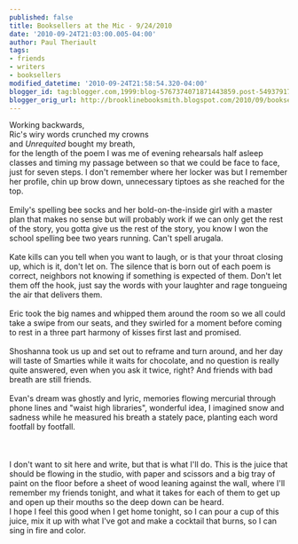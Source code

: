 ```yaml
---
published: false
title: Booksellers at the Mic - 9/24/2010
date: '2010-09-24T21:03:00.005-04:00'
author: Paul Theriault
tags:
- friends
- writers
- booksellers
modified_datetime: '2010-09-24T21:58:54.320-04:00'
blogger_id: tag:blogger.com,1999:blog-5767374071871443859.post-549379171094040152
blogger_orig_url: http://brooklinebooksmith.blogspot.com/2010/09/booksellers-at-mic-9242010.html
---
```


Working backwards,<br />Ric's wiry words crunched my crowns<br />and <em>Unrequited</em> bought my breath,<br />for the length of the poem I was me of evening rehearsals half asleep classes and timing my passage between so that we could be face to face,  just for seven steps.  I don't remember where her locker was but I remember her profile, chin up brow down, unnecessary tiptoes as she reached for the top.<br /><br />Emily's spelling bee socks and her bold-on-the-inside girl with a master plan that makes no sense but will probably work if we can only get the rest of the story, you gotta give us the rest of the story, you know I won the school spelling bee two years running.  Can't spell arugala.<br /><br />Kate kills can you tell when you want to laugh, or is that your throat closing up, which is it, don't let on.  The silence that is born out of each poem is correct, neighbors not knowing if something is expected of them.  Don't let them off the hook, just say the words with your laughter and rage tongueing the air that delivers them.<br /><br />Eric took the big names and whipped them around the room so we all could take a swipe from our seats, and they swirled for a moment before coming to rest in a three part harmony of kisses first last and promised.<br /><br />Shoshanna took us up and set out to reframe and turn around, and her day will taste of Smarties while it waits for chocolate, and no question is really quite answered, even when you ask it twice, right?  And friends with bad breath are still friends.<br /><br />Evan's dream was ghostly and lyric, memories flowing mercurial through phone lines and "waist high libraries", wonderful idea, I imagined snow and sadness while he measured his breath a stately pace, planting each word footfall by footfall.<br /><br /><br /><br />I don't want to sit here and write, but that is what I'll do.  This is the juice that should be flowing in the studio, with paper and scissors and a big tray of paint on the floor before a sheet of wood leaning against the wall, where I'll remember my friends tonight, and what it takes for each of them to get up and open up their mouths so the deep down can be heard. <br />I hope I feel this good when I get home tonight, so I can pour a cup of this juice, mix it up with what I've got and make a cocktail that burns, so I can sing in fire and color.